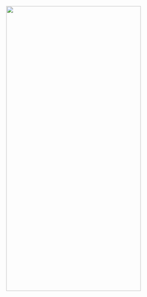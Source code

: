 <p align = "center">
  <img src="https://github.com/meteahmetyakar/temp/blob/main/images/gameplay.png" width="360" height="760" /> 
</p>